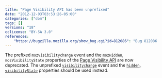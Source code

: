 ```yaml
---
title: "Page Visibility API has been unprefixed"
date: "2012-12-03T03:53:26-05:00"
categories: ["dom"]
tags: []
versions: "18"
cclicense: "BY-SA 3.0"
references:
    "https://bugzilla.mozilla.org/show_bug.cgi?id=812086": "Bug 812086 – Unprefix Page Visibility API"
---
```

The prefixed `mozvisibilitychange` event and the `mozHidden`, `mozVisibilityState` properties of the [Page Visibility API](https://developer.mozilla.org/en-US/docs/Web/Guide/User_experience/Using_the_Page_Visibility_API) are now deprecated. The unprefixed [`visibilitychange`](https://developer.mozilla.org/en-US/docs/Web/Reference/Events/visibilitychange) event and the [`hidden`](https://developer.mozilla.org/en-US/docs/Web/API/document.hidden), [`visibilityState`](https://developer.mozilla.org/en-US/docs/Web/API/document.visibilityState) properties should be used instead.
